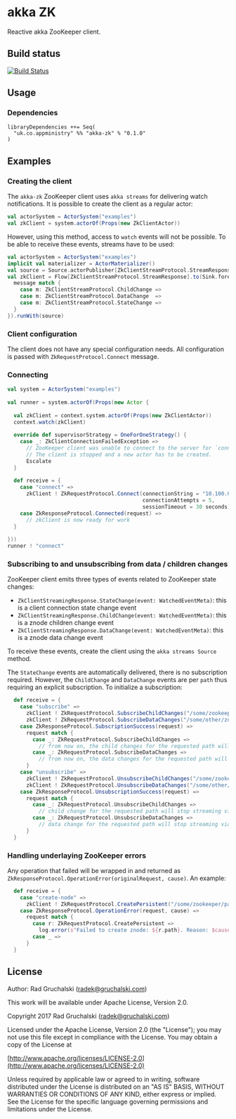# akka ZK

Reactive akka ZooKeeper client.

## Build status

[![Build Status](https://travis-ci.org/AppMinistry/akka-zk.svg?branch=master)](https://travis-ci.org/AppMinistry/akka-zk)

## Usage

### Dependencies

    libraryDependencies ++= Seq(
      "uk.co.appministry" %% "akka-zk" % "0.1.0"
    )

## Examples

### Creating the client

The `akka-zk` ZooKeeper client uses `akka streams` for delivering watch notifications. It is possible to create the client as a regular actor:

```scala
val actorSystem = ActorSystem("examples")
val zkClient = system.actorOf(Props(new ZkClientActor))
```
    
However, using this method, access to `watch` events will not be possible. To be able to receive these events, streams have to be used:

```scala
val actorSystem = ActorSystem("examples")
implicit val materializer = ActorMaterializer()
val source = Source.actorPublisher[ZkClientStreamProtocol.StreamResponse](Props(new ZkClientActor))
val zkClient = Flow[ZkClientStreamProtocol.StreamResponse].to(Sink.foreach { message =>
  message match {
    case m: ZkClientStreamProtocol.ChildChange =>
    case m: ZkClientStreamProtocol.DataChange  =>
    case m: ZkClientStreamProtocol.StateChange =>
  }
}).runWith(source)
```
    
### Client configuration

The client does not have any special configuration needs. All configuration is passed with `ZkRequestProtocol.Connect` message.

### Connecting

```scala
val system = ActorSystem("examples")
 
val runner = system.actorOf(Props(new Actor {
  
  val zkClient = context.system.actorOf(Props(new ZkClientActor))
  context.watch(zkClient)
  
  override def supervisorStrategy = OneForOneStrategy() {
    case _: ZkClientConnectionFailedException =>
      // ZooKeeper client was unable to connect to the server for `connectionAttempts` times.
      // The client is stopped and a new actor has to be created.
      Escalate
  }
  
  def receive = {
    case "connect" =>
      zkClient ! ZkRequestProtocol.Connect(connectionString = "10.100.0.21:2181",
                                           connectionAttempts = 5,
                                           sessionTimeout = 30 seconds)
    case ZkResponseProtocol.Connected(request) =>
      // zkClient is now ready for work
  }
  
}))
runner ! "connect"
```

### Subscribing to and unsubscribing from data / children changes

ZooKeeper client emits three types of events related to ZooKeeper state changes:

- `ZkClientStreamingResponse.StateChange(event: WatchedEventMeta)`: this is a client connection state change event
- `ZkClientStreamingResponse.ChildChange(event: WatchedEventMeta)`: this is a znode children change event
- `ZkClientStreamingResponse.DataChange(event: WatchedEventMeta)`: this is a znode data change event

To receive these events, create the client using the `akka streams Source` method.

The `StateChange` events are automatically delivered, there is no subscription required. However, the `ChildChange` and `DataChange` events 
are per `path` thus requiring an explicit subscription. To initialize a subscription:

```scala
  def receive = {
    case "subscribe" =>
      zkClient ! ZkRequestProtocol.SubscribeChildChanges("/some/zookeeper/path")
      zkClient ! ZkRequestProtocol.SubscribeDataChanges("/some/other/zookeeper/path")
    case ZkResponseProtocol.SubscriptionSuccess(request) =>
      request match {
        case _: ZkRequestProtocol.SubscribeChildChanges =>
          // from now on, the child changes for the requested path will be streaming via the Flow
        case _: ZkRequestProtocol.SubscribeDataChanges =>
          // from now on, the data changes for the requested path will be streaming via the Flow
      }
    case "unsubscribe" =>
      zkClient ! ZkRequestProtocol.UnsubscribeChildChanges("/some/zookeeper/path")
      zkClient ! ZkRequestProtocol.UnsubscribeDataChanges("/some/other/zookeeper/path")
    case ZkResponseProtocol.UnsubscriptionSuccess(request) =>
      request match {
        case _: ZkRequestProtocol.UnsubscribeChildChanges =>
          // child change for the requested path will stop streaming via the Flow
        case _: ZkRequestProtocol.UnsubscribeDataChanges =>
          // data change for the requested path will stop streaming via the Flow
      }
  }
```

### Handling underlaying ZooKeeper errors

Any operation that failed will be wrapped in and returned as `ZkResponseProtocol.OperationError(originalRequest, cause)`. An example:

```scala
  def receive = {
    case "create-node" =>
      zkClient ! ZkRequestProtocol.CreatePersistent("/some/zookeeper/path/for/which/the/parent/does/not/exist")
    case ZkResponseProtocol.OperationError(request, cause) =>
      request match {
        case r: ZkRequestProtocol.CreatePersistent =>
          log.error(s"Failed to create znode: ${r.path}. Reason: $cause.")
        case _ =>
      }
  }
```

## License

Author: Rad Gruchalski (radek@gruchalski.com)

This work will be available under Apache License, Version 2.0.

Copyright 2017 Rad Gruchalski (radek@gruchalski.com)

Licensed under the Apache License, Version 2.0 (the "License");
you may not use this file except in compliance with the License. You may obtain a copy of the License at

[http://www.apache.org/licenses/LICENSE-2.0](http://www.apache.org/licenses/LICENSE-2.0)

Unless required by applicable law or agreed to in writing, software distributed under the License is distributed on an "AS IS" BASIS, WITHOUT WARRANTIES OR CONDITIONS OF ANY KIND, either express or implied. See the License for the specific language governing permissions and limitations under the License.